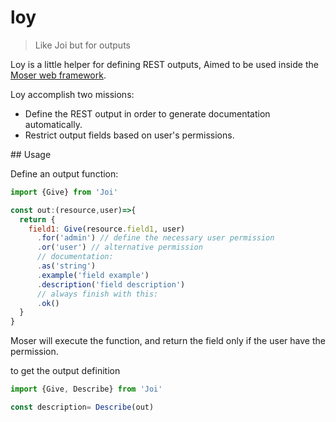 # loy

> Like Joi but for outputs

Loy is a little helper for defining REST outputs, Aimed to be used inside the [Moser web framework](https://github.com/fega/mongo-server).

Loy accomplish two missions:

- Define the REST output in order to generate documentation automatically.
- Restrict output fields based on user's permissions.

## Usage

Define an output function:

```javascript
import {Give} from 'Joi'

const out:(resource,user)=>{
  return {
    field1: Give(resource.field1, user)
      .for('admin') // define the necessary user permission
      .or('user') // alternative permission
      // documentation:
      .as('string')
      .example('field example')
      .description('field description')
      // always finish with this:
      .ok()
  }
}

```

Moser will execute the function, and return the field only if the user have the permission.

to get the output definition

```javascript
import {Give, Describe} from 'Joi'

const description= Describe(out)

```
